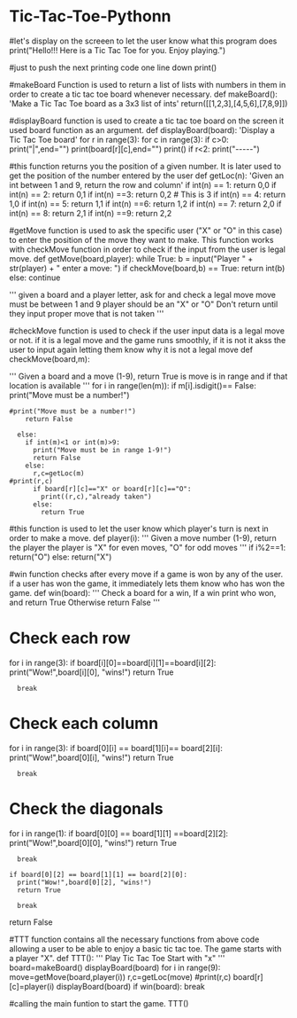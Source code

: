 # Tic-Tac-Toe-Pythonn


#let's display on the screeen to let the user know what this program does
print("Hello!!! Here is a Tic Tac Toe for you. Enjoy playing.")

#just to push the next printing code one line down
print()

#makeBoard Function is used to return a list of lists with numbers in them in order to create a tic tac toe board whenever necessary.
def makeBoard():
  'Make a Tic Tac Toe board as a 3x3 list of ints'
  return([[1,2,3],[4,5,6],[7,8,9]])

#displayBoard function is used to create a tic tac toe board on the screen it used board function as an argument.
def displayBoard(board):
  'Display a Tic Tac Toe board'
  for r in range(3):
    for c in range(3):
      if c>0: print("|",end="")
      print(board[r][c],end="")
    print()
    if r<2: print("-----")

#this function returns you the position of a given number. It is later used to get the position of the number entered by the user
def getLoc(n):
  'Given an int between 1 and 9, return the row and column'
  if int(n) == 1:
    return 0,0
  if int(n) == 2:
    return 0,1
  if int(n) ==3:
    return 0,2  # This is 3
  if int(n) == 4:
    return 1,0
  if int(n) == 5:
    return 1,1
  if int(n) ==6:
    return 1,2
  if int(n) == 7:
    return 2,0
  if int(n) == 8:
    return 2,1
  if int(n) ==9:
    return 2,2 

#getMove function is used to ask the specific user ("X" or "O" in this case) to enter the position of the move they want to make. This function works with checkMove function in order to check if the input from the user is legal move.
def getMove(board,player):
  while True:
    b = input("Player  " + str(player) + "  enter a move: ")
    if checkMove(board,b) == True:
      return int(b)
    else:
      continue

  '''
  given a board and a player letter, ask for and  check a legal move
  move must be between 1 and 9
  player should be an "X" or "O"
  Don't return until they input  proper move that is not taken
  '''


#checkMove function is used to check if the user input data is a legal move or not. if it is a legal move and the game runs smoothly, if it is not it akss the user to input again letting them know why it is not a legal move 
def checkMove(board,m):

  '''
  Given a board and a move (1-9), return True is move is in range
  and if that location is available
  '''
  for i in range(len(m)):
      if m[i].isdigit()== False:
        print("Move must be a number!")

    #print("Move must be a number!")
        return False 

      else:
        if int(m)<1 or int(m)>9:
          print("Move must be in range 1-9!")
          return False
        else:
          r,c=getLoc(m)
    #print(r,c)
          if board[r][c]=="X" or board[r][c]=="O":
            print((r,c),"already taken")
          else:
            return True



#this function is used to let the user know which player's turn is next in order to make a move.
def player(i):
  '''
  Given a move number (1-9), return the player
  the player is "X" for even moves, "O" for odd moves
  '''
  if i%2==1:
    return("O")
  else:
    return("X")

#win function checks after every move if a game is won by any of the user. if a user has won the game, it immediately lets them know who has won the game.
def win(board):
  '''
  Check a board for a win, 
  If a win print who won, and return True
  Otherwise return False
  '''
  # Check each row
  for i in range(3):
    if board[i][0]==board[i][1]==board[i][2]:
      print("Wow!",board[i][0], "wins!")
      return True 
      
      break


  # Check each column
  for i in range(3):
    if board[0][i] == board[1][i]== board[2][i]:
      print("Wow!",board[0][i], "wins!")
      return True 
      
      break
    
  
  # Check the diagonals 
  for i in range(1):
    if board[0][0] == board[1][1] ==board[2][2]:
      print("Wow!",board[0][0], "wins!")
      return True 
      
      break
  
    if board[0][2] == board[1][1] == board[2][0]:
      print("Wow!",board[0][2], "wins!")
      return True 
      
      break

  return False

#TTT function contains all the necessary functions from above code allowing a user to be able to enjoy a basic tic tac toe. The game starts with a player "X". 
def TTT():
  '''
  Play Tic Tac Toe
  Start with "x"
  '''
  board=makeBoard()
  displayBoard(board)
  for i in range(9):
    move=getMove(board,player(i))
    r,c=getLoc(move)
    #print(r,c)
    board[r][c]=player(i)
    displayBoard(board)
    if win(board):
      break
    
#calling the main funtion to start the game.
TTT()
